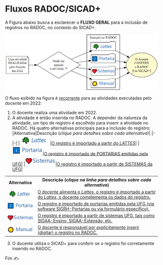 # Fluxos RADOC/SICAD+

A Figura abaixo busca a esclarecer o **FLUXO GERAL** para a inclusão de registros no RADOC, no contexto do SICAD+.

[<img src="../media/fluxo-principal.jpg" width="650">](./form-fluxos.md)

O fluxo exibido na figura é <ins>recorrente</ins> para as atividades executadas pelo docente em 2022:<br>

1. O docente realiza uma atividade em 2022.
1. A atividade é então inserida no RADOC. A depender da natureza da atividade, um tipo de registro é escolhido para inserir a atividade no RADOC. Há quatro alternativas principais para a inclusão do registro:<br>
|Alternativa|Descrição (_clique para detalhes sobre cada alternativa_)|
|-|-|
|[<img src="../media/icon-lattes.jpg" width=100>](./form-lattes.md)|[O registro é importado a partir do <i>LATTES</i>](./form-lattes.md)|
|[<img src="../media/icon-portaria.jpg" width=100>](./form-portaria.md)|[O registro é importado de PORTARIAS emitidas pela UFG](./form-portaria.md)|
|[<img src="../media/icon-sistemas.jpg" width=100>](./form-sistemas.md)|[O registro é importado a partir de SISTEMAS da UFG](./form-sistemas.md)|


<table>
<tr>
<th>Alternativa</th>
  <th>Descrição (<i>clique na linha para detalhes sobre cada alternativa</i>)</th>
</tr>
<tr>
<td> <img src="../media/icon-lattes.jpg" width=100> </td>
  <td><a href="./form-lattes.md">O docente alimenta o <i>Lattes</i>, o registro é importado a partir do <i>Lattes</i>, o docente complementa os dados do registro.</a></td>
</tr>
<tr>
<td> <img src="../media/icon-portaria.jpg" width=100> </td>
<td><a href="./lattes.md">O registro é importado de portarias emitidas pela UFG (via software SIGRH-Portarias ou via formulário específico).</a></td>
</tr>
<tr>
<td> <img src="../media/icon-sistemas.jpg" width=100> </td>
<td><a href="./lattes.md">O registro é importado a partir de sistemas UFG, tais como SIGAA-Ensino, SIGAA-Extensão, etc.</a></td>
</tr>
<tr>
<td> <img src="../media/icon-manual.jpg" width=100> </td>
  <td><a href="./lattes.md">O docente é responsável por <i>explicitamente</i> inserir (digitar) o registro no RADOC.</a></td>
</tr>
</table>

3. O docente utiliza o SICAD+ para conferir se o registro foi corretamente inserido no RADOC.


Fim &#9997;
